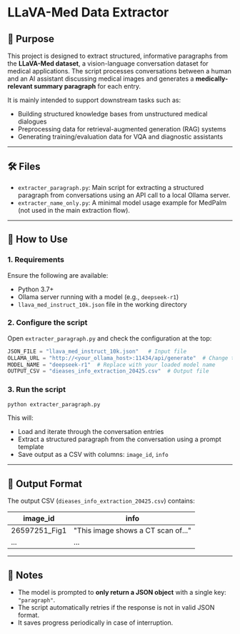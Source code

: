 # LLaVA-Med Data Extractor

## 📌 Purpose

This project is designed to extract structured, informative paragraphs from the **LLaVA-Med dataset**, a vision-language conversation dataset for medical applications. The script processes conversations between a human and an AI assistant discussing medical images and generates a **medically-relevant summary paragraph** for each entry.

It is mainly intended to support downstream tasks such as:
- Building structured knowledge bases from unstructured medical dialogues
- Preprocessing data for retrieval-augmented generation (RAG) systems
- Generating training/evaluation data for VQA and diagnostic assistants

---

## 🛠️ Files

- `extracter_paragraph.py`: Main script for extracting a structured paragraph from conversations using an API call to a local Ollama server.
- `extracter_name_only.py`: A minimal model usage example for MedPalm (not used in the main extraction flow).

---

## 🔧 How to Use

### 1. Requirements

Ensure the following are available:
- Python 3.7+
- Ollama server running with a model (e.g., `deepseek-r1`)
- `llava_med_instruct_10k.json` file in the working directory

### 2. Configure the script

Open `extracter_paragraph.py` and check the configuration at the top:
```python
JSON_FILE = "llava_med_instruct_10k.json"   # Input file
OLLAMA_URL = "http://<your_ollama_host>:11434/api/generate"  # Change to your Ollama instance
MODEL_NAME = "deepseek-r1"  # Replace with your loaded model name
OUTPUT_CSV = "dieases_info_extraction_20425.csv"  # Output file
```

### 3. Run the script

```bash
python extracter_paragraph.py
```

This will:
- Load and iterate through the conversation entries
- Extract a structured paragraph from the conversation using a prompt template
- Save output as a CSV with columns: `image_id`, `info`

---

## 🧪 Output Format

The output CSV (`dieases_info_extraction_20425.csv`) contains:

| image_id         | info                                      |
|------------------|-------------------------------------------|
| 26597251_Fig1    | "This image shows a CT scan of..."        |
| ...              | ...                                       |

---

## 📝 Notes

- The model is prompted to **only return a JSON object** with a single key: `"paragraph"`.
- The script automatically retries if the response is not in valid JSON format.
- It saves progress periodically in case of interruption.

